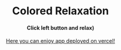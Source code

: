 # <center>Colored Relaxation</center>


#### <center>Click left button and relax)</center>


[<center>Here you can enjoy app deployed on vercel!</center>](https://colored-relaxation.vercel.app/)
